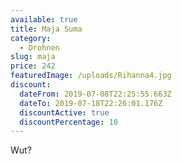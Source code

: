 ```yaml
---
available: true
title: Maja Suma
category:
  - Drohnen
slug: maja
price: 242
featuredImage: /uploads/Rihanna4.jpg
discount:
  dateFrom: 2019-07-08T22:25:55.663Z
  dateTo: 2019-07-18T22:26:01.176Z
  discountActive: true
  discountPercentage: 10
---
```

Wut?
